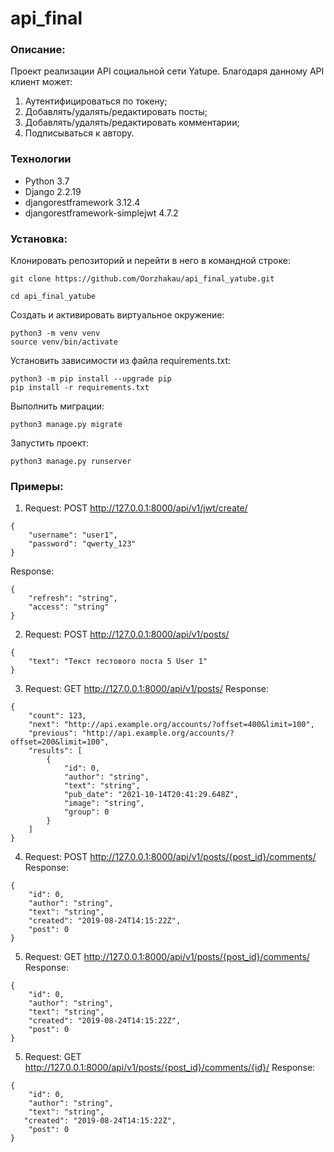 # api_final
### Описание:
Проект реализации API социальной сети Yatupe.
Благодаря данному API клиент может:
1. Аутентифицироваться по токену;
2. Добавлять/удалять/редактировать посты;
3. Добавлять/удалять/редактировать комментарии;
4. Подписываться к автору.

### Технологии
* Python 3.7
* Django 2.2.19
* djangorestframework 3.12.4
* djangorestframework-simplejwt 4.7.2
### Установка:

Клонировать репозиторий и перейти в него в командной строке:

```
git clone https://github.com/Oorzhakau/api_final_yatube.git
```

```
cd api_final_yatube
```

Cоздать и активировать виртуальное окружение:

```
python3 -m venv venv
source venv/bin/activate
```

Установить зависимости из файла requirements.txt:

```
python3 -m pip install --upgrade pip
pip install -r requirements.txt
```

Выполнить миграции:

```
python3 manage.py migrate
```

Запустить проект:

```
python3 manage.py runserver
```

### Примеры:

1. Request: POST http://127.0.0.1:8000/api/v1/jwt/create/
```
{
    "username": "user1",
    "password": "qwerty_123"
}
```
Response:
```
{
    "refresh": "string",
    "access": "string"
}
```
2. Request: POST http://127.0.0.1:8000/api/v1/posts/
```
{
    "text": "Текст тестового поста 5 User 1"
}
```
3. Request: GET http://127.0.0.1:8000/api/v1/posts/
Response: 
```
{
    "count": 123,
    "next": "http://api.example.org/accounts/?offset=400&limit=100",
    "previous": "http://api.example.org/accounts/?offset=200&limit=100",
    "results": [
        {
            "id": 0,
            "author": "string",
            "text": "string",
            "pub_date": "2021-10-14T20:41:29.648Z",
            "image": "string",
            "group": 0
        }
    ]
}
```
4. Request: POST http://127.0.0.1:8000/api/v1/posts/{post_id}/comments/
Response:
```
{
    "id": 0,
    "author": "string",
    "text": "string",
    "created": "2019-08-24T14:15:22Z",
    "post": 0
}
```
5. Request: GET http://127.0.0.1:8000/api/v1/posts/{post_id}/comments/
Response:
```
{
    "id": 0,
    "author": "string",
    "text": "string",
    "created": "2019-08-24T14:15:22Z",
    "post": 0
}
```
5. Request: GET http://127.0.0.1:8000/api/v1/posts/{post_id}/comments/{id}/
Response:
```
{
    "id": 0,
    "author": "string",
    "text": "string",
   "created": "2019-08-24T14:15:22Z",
    "post": 0
}
```
